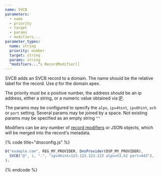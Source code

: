 ```yaml
---
name: SVCB
parameters:
  - name
  - priority
  - target
  - params
  - modifiers...
parameter_types:
  name: string
  priority: number
  target: string
  params: string
  "modifiers...": RecordModifier[]
---
```


SVCB adds an SVCB record to a domain. The name should be the relative label for the record. Use `@` for the domain apex.

The priority must be a positive number, the address should be an ip address, either a string, or a numeric value obtained via [IP](../top-level-functions/IP.md).

The params may be configured to specify the `alpn`, `ipv4hint`, `ipv6hint`, `ech` or `port` setting. Several params may be joined by a space. Not existing params may be specified as an empty string `""`

Modifiers can be any number of [record modifiers](https://docs.dnscontrol.org/language-reference/record-modifiers) or JSON objects, which will be merged into the record's metadata.

{% code title="dnsconfig.js" %}
```javascript
D("example.com", REG_MY_PROVIDER, DnsProvider(DSP_MY_PROVIDER),
  SVCB("@", 1, ".", "ipv4hint=123.123.123.123 alpn=h3,h2 port=443"),
);
```
{% endcode %}
